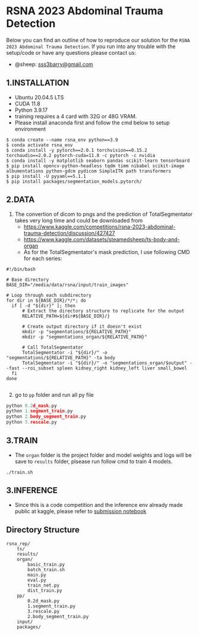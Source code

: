 # RSNA 2023 Abdominal Trauma Detection

Below you can find an outline of how to reproduce our solution for the `RSNA 2023 Abdominal Trauma Detection`.
If you run into any trouble with the setup/code or have any questions please contact us:
* @sheep: sss3barry@gmail.com


## 1.INSTALLATION
- Ubuntu 20.04.5 LTS
- CUDA 11.8
- Python 3.9.17 
- training requires a 4 card with 32G or 48G VRAM.
- Please install anaconda first and follow the cmd below to setup environment
```
$ conda create --name rsna_env python==3.9
$ conda activate rsna_env
$ conda install -y pytorch==2.0.1 torchvision==0.15.2 torchaudio==2.0.2 pytorch-cuda=11.8 -c pytorch -c nvidia
$ conda install -y matplotlib seaborn pandas scikit-learn tensorboard
$ pip install opencv-python-headless tqdm timm nibabel scikit-image albumentations python-gdcm pydicom SimpleITK path transformers
$ pip install -U pyyaml==5.1.1
$ pip install packages/segmentation_models.pytorch/ 
```

## 2.DATA
1. The convertion of dicom to pngs and the prediction of TotalSegmentator takes very long time and could be downloaded from
	* https://www.kaggle.com/competitions/rsna-2023-abdominal-trauma-detection/discussion/427427
	* https://www.kaggle.com/datasets/steamedsheep/ts-body-and-organ
	* As for the TotalSegmentator's mask prediction, I use following CMD for each series:
  ``` shell
  #!/bin/bash

# Base directory
BASE_DIR="/media/data/rsna/input/train_images"

# Loop through each subdirectory
for dir in ${BASE_DIR}/*/*; do
    if [ -d "${dir}" ]; then
        # Extract the directory structure to replicate for the output
        RELATIVE_PATH=${dir#${BASE_DIR}/}

        # Create output directory if it doesn't exist
        mkdir -p "segmentations/${RELATIVE_PATH}"
        mkdir -p "segmentations_organ/${RELATIVE_PATH}"

        # Call TotalSegmentator
        TotalSegmentator -i "${dir}/" -o "segmentations/${RELATIVE_PATH}" -ta body
        TotalSegmentator -i "${dir}/" -o "segmentations_organ/$output" --fast --roi_subset spleen kidney_right kidney_left liver small_bowel
    fi
done
	
  ```
2. go to `pp` folder and run all py file
```python
python 0.2d_mask.py  
python 1.segment_train.py  
python 2.body_segment_train.py  
python 3.rescale.py
```

## 3.TRAIN
* The `organ` folder is the project folder and model weights and logs will be save to `results` folder, plsease run follow cmd to train 4 models.
```
./train.sh
```

## 3.INFERENCE

* Since this is a code competition and the inference env already made public at kaggle, please refer to [submission notebook](https://www.kaggle.com/code/steamedsheep/candidate-3-submit-debug-1-4m-try-fix?scriptVersionId=146535393)

## Directory Structure
```
rsna_rep/
    ts/
    results/
    organ/
        basic_train.py
        batch_train.sh
        main.py
        eval.py
        train_net.py
        dist_train.py
    pp/
        0.2d_mask.py
        1.segment_train.py
        3.rescale.py
        2.body_segment_train.py
    input/
    packages/
```